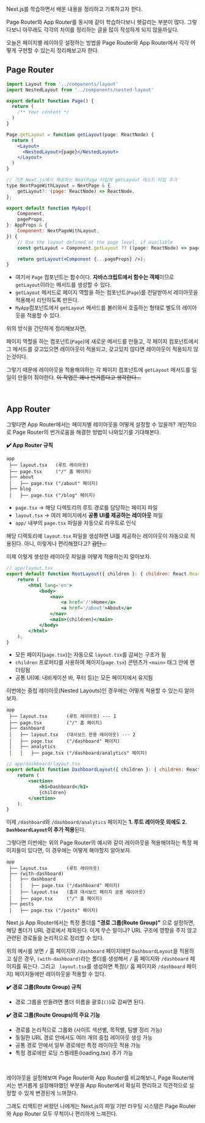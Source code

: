 Next.js를 학습하면서 배운 내용을 정리하고 기록하고자 한다.

Page Router와 App Router를 동시에 같이 학습하다보니 헷갈리는 부분이 많다. 그렇다보니 아무래도 각각의 차이를 정리하는 글을 많이 작성하게 되지 않을까싶다.

오늘은 페이지별 레이아웃 설정하는 방법을 Page Router와 App Router에서 각각 어떻게 구현할 수 있는지 정리해보고자 한다.

## Page Router

```jsx
import Layout from '../components/layout'
import NestedLayout from '../components/nested-layout'

export default function Page() {
  return (
    /** Your content */
  )
}

Page.getLayout = function getLayout(page: ReactNode) {
  return (
    <Layout>
      <NestedLayout>{page}</NestedLayout>
    </Layout>
  )
}
```

```jsx
// 기존 Next.js에서 제공하는 NextPage 타입에 getLayout 메소드 타입 추가
type NextPageWithLayout = NextPage & {
    getLayout?: (page: ReactNode) => ReactNode,
};

export default function MyApp({
    Component,
    pageProps,
}: AppProps & {
    Component: NextPageWithLayout,
}) {
    // Use the layout defined at the page level, if available
    const getLayout = Component.getLayout ?? ((page: ReactNode) => page);

    return getLayout(<Component {...pageProps} />);
}
```

-   여기서 `Page` 컴포넌트는 함수이다. **자바스크립트에서 함수는 객체**이므로 `getLayout`이라는 메서드를 생성할 수 있다.
-   `getLayout` 메서드로 페이지 역할을 하는 컴포넌트(`Page`)를 전달받아서 레이아웃을 적용해서 리턴하도록 만든다.
-   `MyApp`컴포넌트에서 `getLayout` 메서드를 불러와서 호출하는 형태로 별도의 레이아웃을 적용할 수 있다.

위의 방식을 간단하게 정리해보자면,

페이지 역할을 하는 컴포넌트(`Page`)에 새로운 메서드를 만들고, 각 페이지 컴포넌트에서 그 메서드를 갖고있으면 레이아웃이 적용되고, 갖고있지 않다면 레이아웃이 적용되지 않는것이다.

그렇기 때문에 레이아웃을 적용해야하는 각 페이지 컴포넌트에 `getLayout` 메서드를 일일이 만들어 줘야한다. ~~이 작업은 꽤나 번거롭다고 생각한다...~~

<br>

## App Router

그렇다면 App Router에서는 페이지별 레이아웃을 어떻게 설정할 수 있을까? 개인적으로 Page Router의 번거로움을 해결한 방법이 나와있기를 기대해본다.

**✔️ App Router 규칙**

```
app
 ├── layout.tsx   (루트 레이아웃)
 ├── page.tsx     ("/" 홈 페이지)
 ├── about
 │   ├── page.tsx ("/about" 페이지)
 ├── blog
 │   ├── page.tsx ("/blog" 페이지)
```

-   `page.tsx` → 해당 디렉토리의 루트 경로를 담당하는 페이지 파일
-   `layout.tsx` → 여러 페이지에서 **공통 UI를 제공하는 레이아웃** 파일
-   `app/` 내부의 `page.tsx` 파일을 자동으로 라우트로 인식

해당 디렉토리에 `layout.tsx` 파일을 생성하면 UI를 제공하는 레이아웃이 자동으로 적용된다. 아니, 이렇게나 편리해졌다고? ~~감탄...~~

이제 이렇게 생성한 레이아웃 파일을 어떻게 적용하는지 알아보자.

```jsx
// app/layout.tsx
export default function RootLayout({ children }: { children: React.ReactNode }) {
    return (
        <html lang='en'>
            <body>
                <nav>
                    <a href='/'>Home</a>
                    <a href='/about'>About</a>
                </nav>
                <main>{children}</main>
            </body>
        </html>
    );
}
```

-   모든 페이지(`page.tsx`)는 자동으로 `layout.tsx`를 감싸는 구조가 됨
-   `children` 프로퍼티를 사용하여 페이지(`page.tsx`) 콘텐츠가 `<main>` 태그 안에 렌더링됨
-   공통 UI(예: 내비게이션 바, 푸터 등)는 모든 페이지에서 유지됨

이번에는 중첩 레이아웃(Nested Layouts)인 경우에는 어떻게 적용할 수 있는지 알아보자.

```
app
 ├── layout.tsx       (루트 레이아웃) --- 1
 ├── page.tsx         ("/" 홈 페이지)
 ├── dashboard
 │   ├── layout.tsx   (대시보드 전용 레이아웃) --- 2
 │   ├── page.tsx     ("/dashboard" 페이지)
 │   ├── analytics
 │   │   ├── page.tsx ("/dashboard/analytics" 페이지)
```

```jsx
// app/dashboard/layout.tsx
export default function DashboardLayout({ children }: { children: React.ReactNode }) {
    return (
        <section>
            <h1>Dashboard</h1>
            {children}
        </section>
    );
}
```

이제 `/dashboard`와 `/dashboard/analytics` 페이지는 **1. 루트 레이아웃 외에도 2. `DashboardLayout`이 추가 적용**된다.

그렇다면 이번에는 위의 Page Router의 예시와 같이 레이아웃을 적용해야하는 특정 페이지들이 있다면, 이 경우에는 어떻게 해야할지 알아보자.

```
app
 ├── layout.tsx       (루트 레이아웃)
 ├── (with-dashboard)
 │   ├── dashboard
 │   │   ├── page.tsx ("/dashboard" 페이지)
 │   ├── layout.tsx   (홈과 대시보드 페이지 공용 레이아웃)
 │   ├── page.tsx     ("/" 홈 페이지)
 ├── posts
 │   ├── page.tsx ("/posts" 페이지)
```

Next.js App Router에서는 특정 폴더를 **"경로 그룹(Route Group)"** 으로 설정하면, 해당 폴더가 URL 경로에서 제외된다. 이게 무슨 말이냐? URL 구조에 영향을 주지 않고 관련된 경로들을 논리적으로 정리할 수 있다.

위의 예시를 보면 `/` 홈 페이지와 `/dashboard` 페이지에만 `DashboardLayout`을 적용하고 싶은 경우, `(with-dashboard)`라는 폴더를 생성해서 `/` 홈 페이지와 `/dashboard` 페이지를 묶는다. 그리고 ` layout.tsx`를 생성하면 특정(`/` 홈 페이지와 `/dashboard` 페이지) 페이지들에만 레이아웃을 적용할 수 있다.

**✔️ 경로 그룹(Route Group) 규칙**

-   경로 그룹을 만들려면 폴더 이름을 괄호(`()`)로 감싸면 된다.

**✔️ 경로 그룹(Route Groups)의 주요 기능**

-   경로를 논리적으로 그룹화 (사이트 섹션별, 목적별, 팀별 정리 가능)
-   동일한 URL 경로 안에서도 여러 개의 중첩 레이아웃 생성 가능
-   공통 경로 안에서 일부 경로에만 특정 레이아웃 적용 가능
-   특정 경로에만 로딩 스켈레톤(loading.tsx) 추가 가능

<br>

레이아웃을 설정해보며 Page Router와 App Router를 비교해보니, Page Router에서는 번거롭게 설정해야했던 부분을 App Router에서 확실히 편리하고 직관적으로 설정할 수 있게 변경된게 느껴졌다.

그래도 리액트만 써왔던 나에게는 Next.js의 파일 기반 라우팅 시스템은 Page Router와 App Router 모두 무척이나 편리하게 느껴진다.
